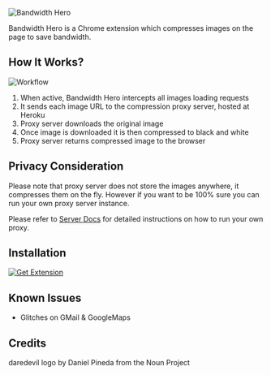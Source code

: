 ![Bandwidth Hero](https://raw.githubusercontent.com/ayastreb/bandwidth-hero/master/docs/logo.png)

Bandwidth Hero is a Chrome extension which compresses images on the page to save bandwidth.

## How It Works?

![Workflow](https://raw.githubusercontent.com/ayastreb/bandwidth-hero/master/docs/workflow.png)

1. When active, Bandwidth Hero intercepts all images loading requests
2. It sends each image URL to the compression proxy server, hosted at Heroku
3. Proxy server downloads the original image
4. Once image is downloaded it is then compressed to black and white
5. Proxy server returns compressed image to the browser

## Privacy Consideration

Please note that proxy server does not store the images anywhere, it compresses them on the fly.
However if you want to be 100% sure you can run your own proxy server instance.

Please refer to [Server Docs](https://github.com/ayastreb/bandwidth-hero/tree/master/server) 
for detailed instructions on how to run your own proxy.

## Installation

[![Get Extension](https://developer.chrome.com/webstore/images/ChromeWebStore_BadgeWBorder_v2_340x96.png)](https://chrome.google.com/webstore/detail/bandwidth-hero/mmhippoadkhcflebgghophicgldbahdb?hl=en-US)

## Known Issues

* Glitches on GMail & GoogleMaps

## Credits

daredevil logo by Daniel Pineda from the Noun Project
